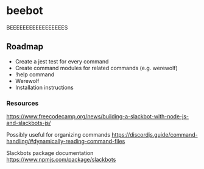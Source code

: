 # beebot
BEEEEEEEEEEEEEEEEES

## Roadmap
* Create a jest test for every command
* Create command modules for related commands (e.g. werewolf)
* !help command
* Werewolf
* Installation instructions

### Resources
https://www.freecodecamp.org/news/building-a-slackbot-with-node-js-and-slackbots-js/

Possibly useful for organizing commands
https://discordjs.guide/command-handling/#dynamically-reading-command-files

Slackbots package documentation
https://www.npmjs.com/package/slackbots
